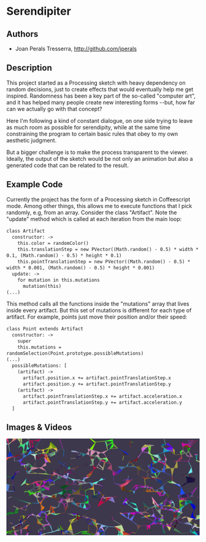 # Serendipiter

## Authors
- Joan Perals Tresserra, http://github.com/jperals

## Description
This project started as a Processing sketch with heavy dependency on random decisions, just to create effects that would eventually help me get inspired. Randomness has been a key part of the so-called "computer art", and it has helped many people create new interesting forms --but, how far can we actually go with that concept?

Here I'm following a kind of constant dialogue, on one side trying to leave as much room as possible for serendipity, while at the same time constraining the program to certain basic rules that obey to my own aesthetic judgment.

But a bigger challenge is to make the process transparent to the viewer. Ideally, the output of the sketch would be not only an animation but also a generated code that can be related to the result.

## Example Code
Currently the project has the form of a Processing sketch in Coffeescript mode.
Among other things, this allows me to execute functions that I pick randomly, e.g, from an array.
Consider the class "Artifact". Note the "update" method which is called at each iteration from the main loop:

```
class Artifact
  constructor: ->
    this.color = randomColor()
    this.translationStep = new PVector((Math.random() - 0.5) * width * 0.1, (Math.random() - 0.5) * height * 0.1)
    this.pointTranslationStep = new PVector((Math.random() - 0.5) * width * 0.001, (Math.random() - 0.5) * height * 0.001)
  update: ->
    for mutation in this.mutations
      mutation(this)
(...)
```

This method calls all the functions inside the "mutations" array that lives inside every artifact. But this set of mutations is different for each type of artifact. For example, points just move their position and/or their speed:

```
class Point extends Artifact
  constructor: ->
    super
    this.mutations = randomSelection(Point.prototype.possibleMutations)
(...)
  possibleMutations: [
    (artifact) ->
      artifact.position.x += artifact.pointTranslationStep.x
      artifact.position.y += artifact.pointTranslationStep.y
    (artifact) ->
      artifact.pointTranslationStep.x += artifact.acceleration.x
      artifact.pointTranslationStep.y += artifact.acceleration.y
  ]
```
## Images & Videos

![Screenshot](project_images/cover.png?raw=true "Screenshot")
